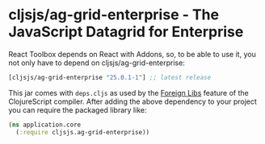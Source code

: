 # cljsjs/ag-grid-enterprise - The JavaScript Datagrid for Enterprise

React Toolbox depends on React with Addons, so, to be able to use it, you not only have to depend on
cljsjs/ag-grid-enterprise:

[](dependency)
```clojure
[cljsjs/ag-grid-enterprise "25.0.1-1"] ;; latest release
```
[](/dependency)

This jar comes with `deps.cljs` as used by the [Foreign Libs][flibs] feature
of the ClojureScript compiler. After adding the above dependency to your project
you can require the packaged library like:

```clojure
(ns application.core
  (:require cljsjs.ag-grid-enterprise))
```

[flibs]: https://clojurescript.org/reference/packaging-foreign-deps

